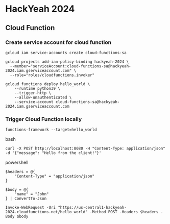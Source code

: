 # HackYeah 2024

## Cloud Function
### Create service account for cloud function
```
gcloud iam service-accounts create cloud-functions-sa
```

```
gcloud projects add-iam-policy-binding hackyeah-2024 \
  --member="serviceAccount:cloud-functions-sa@hackyeah-2024.iam.gserviceaccount.com" \
  --role="roles/cloudfunctions.invoker"
```

```
gcloud functions deploy hello_world \
    --runtime python39 \
    --trigger-http \
    --allow-unauthenticated \
    --service-account cloud-functions-sa@hackyeah-2024.iam.gserviceaccount.com
```

### Trigger Cloud Function locally
```
functions-framework --target=hello_world
```

bash
```
curl -X POST http://localhost:8080 -H "Content-Type: application/json" -d '{"message": "Hello from the client!"}'
```

powershell
```
$headers = @{
    "Content-Type" = "application/json"
}

$body = @{
    "name" = "John"
} | ConvertTo-Json

Invoke-WebRequest -Uri "https://us-central1-hackyeah-2024.cloudfunctions.net/hello_world" -Method POST -Headers $headers -Body $body
```
